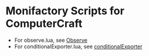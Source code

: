 # Monifactory Scripts for ComputerCraft

- For observe.lua, see [Observe](observe.README.md)
- For conditionalExporter.lua, see [conditionalExporter](conditionalExporter.README.md)